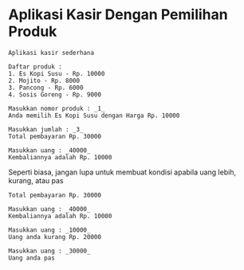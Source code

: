# Aplikasi Kasir Dengan Pemilihan Produk

```
Aplikasi kasir sederhana

Daftar produk :
1. Es Kopi Susu - Rp. 10000
2. Mojito - Rp. 8000
3. Pancong - Rp. 6000
4. Sosis Goreng - Rp. 9000

Masukkan nomor produk : _1_
Anda memilih Es Kopi Susu dengan Harga Rp. 10000

Masukkan jumlah : _3_
Total pembayaran Rp. 30000

Masukkan uang : _40000_
Kembaliannya adalah Rp. 10000
```

Seperti biasa, jangan lupa untuk membuat kondisi apabila uang lebih, kurang, atau pas

```
Total pembayaran Rp. 30000

Masukkan uang : _40000_
Kembaliannya adalah Rp. 10000

Masukkan uang : _10000_
Uang anda kurang Rp. 20000

Masukkan uang : _30000_
Uang anda pas
```
